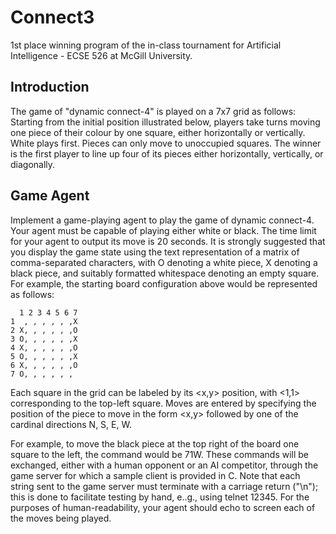 # Connect3

1st place winning program of the in-class tournament for Artificial Intelligence - ECSE 526 at McGill University.

## Introduction

The game of "dynamic connect-4" is played on a 7x7 grid as follows: Starting from the initial position illustrated below, players take turns moving one piece of their colour by one square, either horizontally or vertically. White plays first. Pieces can only move to unoccupied squares. The winner is the first player to line up four of its pieces either horizontally, vertically, or diagonally. 


## Game Agent

Implement a game-playing agent to play the game of dynamic connect-4. Your agent must be capable of playing either white or black. The time limit for your agent to output its move is 20 seconds. It is strongly suggested that you display the game state using the text representation of a matrix of comma-separated characters, with O denoting a white piece, X denoting a black piece, and suitably formatted whitespace denoting an empty square. For example, the starting board configuration above would be represented as follows:

      1 2 3 4 5 6 7
    1  , , , , , ,X
    2 X, , , , , ,O
    3 O, , , , , ,X
    4 X, , , , , ,O
    5 O, , , , , ,X
    6 X, , , , , ,O
    7 O, , , , , ,
Each square in the grid can be labeled by its <x,y> position, with <1,1> corresponding to the top-left square. Moves are entered by specifying the position of the piece to move in the form <x,y> followed by one of the cardinal directions N, S, E, W.

For example, to move the black piece at the top right of the board one square to the left, the command would be 71W. These commands will be exchanged, either with a human opponent or an AI competitor, through the game server for which a sample client is provided in C. Note that each string sent to the game server must terminate with a carriage return ("\n"); this is done to facilitate testing by hand, e..g., using telnet <server host address> 12345. For the purposes of human-readability, your agent should echo to screen each of the moves being played.
